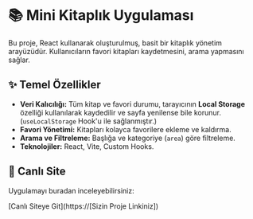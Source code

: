 # 📚 Mini Kitaplık Uygulaması

Bu proje, React kullanarak oluşturulmuş, basit bir kitaplık yönetim arayüzüdür. Kullanıcıların favori kitapları kaydetmesini, arama yapmasını sağlar.

## ✨ Temel Özellikler

* **Veri Kalıcılığı:** Tüm kitap ve favori durumu, tarayıcının **Local Storage** özelliği kullanılarak kaydedilir ve sayfa yenilense bile korunur. (`useLocalStorage` Hook'u ile sağlanmıştır.)
* **Favori Yönetimi:** Kitapları kolayca favorilere ekleme ve kaldırma.
* **Arama ve Filtreleme:** Başlığa ve kategoriye (`area`) göre filtreleme.
* **Teknolojiler:** React, Vite, Custom Hooks.

## 🚀 Canlı Site

Uygulamayı buradan inceleyebilirsiniz:

[Canlı Siteye Git](https://[Sizin Proje Linkiniz])
